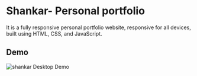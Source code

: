 #  Shankar- Personal portfolio

It is a fully responsive personal portfolio website, responsive for all devices, built using HTML, CSS, and JavaScript.

## Demo
![shankar Desktop Demo](./website-demo-image/desktop.png "Desktop Demo")


